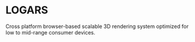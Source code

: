 # LOGARS
Cross platform browser-based scalable 3D rendering system optimized for low to mid-range consumer devices.
